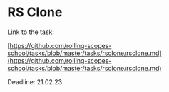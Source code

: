 # RS Clone

Link to the task: 

[https://github.com/rolling-scopes-school/tasks/blob/master/tasks/rsclone/rsclone.md](https://github.com/rolling-scopes-school/tasks/blob/master/tasks/rsclone/rsclone.md)

Deadline: 21.02.23
